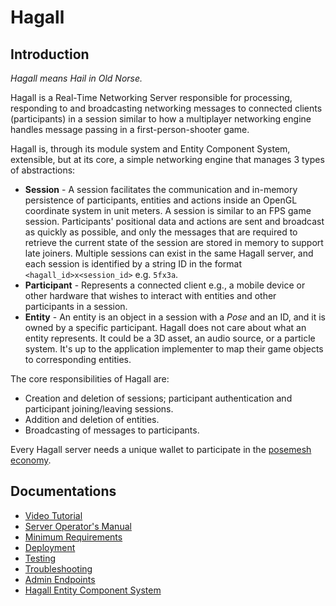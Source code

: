 # Hagall

## Introduction

_Hagall means Hail in Old Norse._

Hagall is a Real-Time Networking Server responsible for processing, responding to and broadcasting networking messages to connected clients (participants) in a session similar to how a multiplayer networking engine handles message passing in a first-person-shooter game.

Hagall is, through its module system and Entity Component System, extensible, but at its core, a simple networking engine that manages 3 types of abstractions:

- **Session** - A session facilitates the communication and in-memory persistence of participants, entities and actions inside an OpenGL coordinate system in unit meters. A session is similar to an FPS game session. Participants' positional data and actions are sent and broadcast as quickly as possible, and only the messages that are required to retrieve the current state of the session are stored in memory to support late joiners. Multiple sessions can exist in the same Hagall server, and each session is identified by a string ID in the format `<hagall_id>x<session_id>` e.g. `5fx3a`.
- **Participant** - Represents a connected client e.g., a mobile device or other hardware that wishes to interact with entities and other participants in a session.
- **Entity** - An entity is an object in a session with a _Pose_ and an ID, and it is owned by a specific participant. Hagall does not care about what an entity represents. It could be a 3D asset, an audio source, or a particle system. It's up to the application implementer to map their game objects to corresponding entities.

The core responsibilities of Hagall are:

- Creation and deletion of sessions; participant authentication and participant joining/leaving sessions.
- Addition and deletion of entities.
- Broadcasting of messages to participants.

Every Hagall server needs a unique wallet to participate in the [posemesh economy](https://www.posemesh.org/#economy).

## Documentations

- [Video Tutorial](doc/videotutorial.md)
- [Server Operator's Manual](doc/operatormanual.md)
- [Minimum Requirements](doc/minimumrequirements.md)
- [Deployment](doc/deployment.md)
- [Testing](doc/testing.md)
- [Troubleshooting](doc/troubleshooting.md)
- [Admin Endpoints](doc/adminendpoints.md)
- [Hagall Entity Component System](doc/entitycomponentsystem.md)
